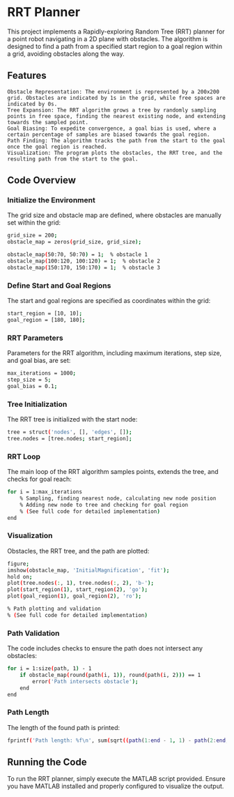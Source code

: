 # RRT Planner

This project implements a Rapidly-exploring Random Tree (RRT) planner for a point robot navigating in a 2D plane with obstacles. The algorithm is designed to find a path from a specified start region to a goal region within a grid, avoiding obstacles along the way.
## Features

    Obstacle Representation: The environment is represented by a 200x200 grid. Obstacles are indicated by 1s in the grid, while free spaces are indicated by 0s.
    Tree Expansion: The RRT algorithm grows a tree by randomly sampling points in free space, finding the nearest existing node, and extending towards the sampled point.
    Goal Biasing: To expedite convergence, a goal bias is used, where a certain percentage of samples are biased towards the goal region.
    Path Finding: The algorithm tracks the path from the start to the goal once the goal region is reached.
    Visualization: The program plots the obstacles, the RRT tree, and the resulting path from the start to the goal.

## Code Overview
### Initialize the Environment

The grid size and obstacle map are defined, where obstacles are manually set within the grid:

   ```bash
   grid_size = 200;
   obstacle_map = zeros(grid_size, grid_size);

   obstacle_map(50:70, 50:70) = 1;  % obstacle 1
   obstacle_map(100:120, 100:120) = 1;  % obstacle 2
   obstacle_map(150:170, 150:170) = 1;  % obstacle 3
   ```

### Define Start and Goal Regions

The start and goal regions are specified as coordinates within the grid:

   ```bash
   start_region = [10, 10];
   goal_region = [180, 180];
   ```

### RRT Parameters

Parameters for the RRT algorithm, including maximum iterations, step size, and goal bias, are set:

   ```bash
   max_iterations = 1000;
   step_size = 5;
   goal_bias = 0.1;
   ```

### Tree Initialization

The RRT tree is initialized with the start node:

   ```bash
   tree = struct('nodes', [], 'edges', []);
   tree.nodes = [tree.nodes; start_region];
   ```

### RRT Loop

The main loop of the RRT algorithm samples points, extends the tree, and checks for goal reach:

   ```bash
   for i = 1:max_iterations
       % Sampling, finding nearest node, calculating new node position
       % Adding new node to tree and checking for goal region
       % (See full code for detailed implementation)
   end
   ```

### Visualization

Obstacles, the RRT tree, and the path are plotted:

   ```bash
   figure;
   imshow(obstacle_map, 'InitialMagnification', 'fit');
   hold on;
   plot(tree.nodes(:, 1), tree.nodes(:, 2), 'b-');
   plot(start_region(1), start_region(2), 'go');
   plot(goal_region(1), goal_region(2), 'ro');

   % Path plotting and validation
   % (See full code for detailed implementation)
   ```

### Path Validation

The code includes checks to ensure the path does not intersect any obstacles:

   ```bash
   for i = 1:size(path, 1) - 1
       if obstacle_map(round(path(i, 1)), round(path(i, 2))) == 1
           error('Path intersects obstacle');
       end
   end
   ```

### Path Length

The length of the found path is printed:

   ```bash
   fprintf('Path length: %f\n', sum(sqrt((path(1:end - 1, 1) - path(2:end, 1)).^2 + (path(1:end - 1, 2) - path(2:end, 2)).^2)));
   ```

## Running the Code

To run the RRT planner, simply execute the MATLAB script provided. Ensure you have MATLAB installed and properly configured to visualize the output.
